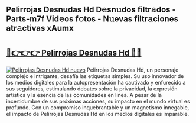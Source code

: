 ## Pelirrojas Desnudas Hd D𝚎sn𝚞dos filtr𝚊dos - Parts-m7f Vid𝚎os f𝚘tos - N𝚞evas filtr𝚊ciones atr𝚊ctivas xAumx

# <h2><a href="http://mb4h0wk.tromn.icu/?c=Pelirrojas+Desnudas+Hd">🔗👉👉👉 Pelirrojas Desnudas Hd 🔗🔗</a></h2>

[![Pelirrojas Desnudas Hd nuevo](https://i.imgur.com/pEAQMta.gif)](http://mb4h0wk.tromn.icu/?c=Pelirrojas+Desnudas+Hd)
Pelirrojas Desnudas Hd, un personaje complejo e intrigante, desafía las etiquetas simples. Su uso innovador de los medios digitales para la autopresentación ha cautivado y enfurecido a sus seguidores, estimulando debates sobre la privacidad, la expresión artística y la esencia de las comunidades en línea. A pesar de la incertidumbre de sus próximas acciones, su impacto en el mundo virtual es profundo. Con un compromiso inquebrantable y un magnetismo innegable, el impacto de Pelirrojas Desnudas Hd en los medios digitales es imparable.
